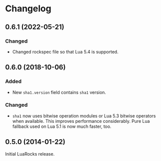 # Changelog

## 0.6.1 (2022-05-21)

### Changed

* Changed rockspec file so that Lua 5.4 is supported.

## 0.6.0 (2018-10-06)

### Added

* New `sha1.version` field contains `sha1` version.

### Changed

* `sha1` now uses bitwise operation modules or Lua 5.3 bitwise operators when
  available. This improves performance considerably. Pure Lua fallback
  used on Lua 5.1 is now much faster, too.

## 0.5.0 (2014-01-22)

Initial LuaRocks release.
